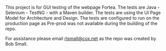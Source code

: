 This project is for GUI testing of the webpage Fortea.
The tests are Java - Selenium - TestNG - with a Maven builder.
The tests are using the UI Page Model for Architecture and Design.
The tests are configured to run on the production page as Pre-prod was not available during the building of the repo.

For assistance please email rlsmall@cox.net as the repo was created by Bob Small.